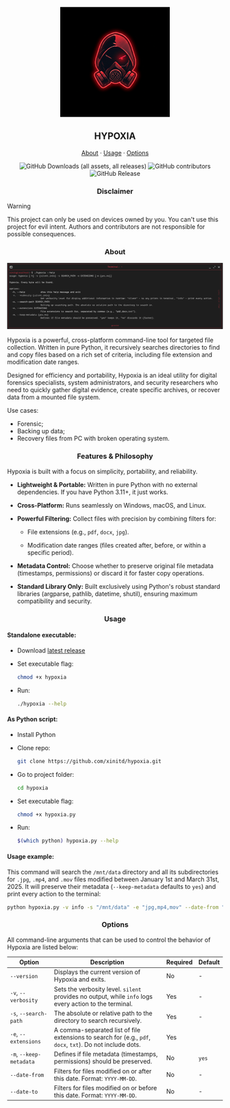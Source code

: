 <div align="center">

  <img src="assets/logo.png" alt="Hypoxia logo" style="height: 256px; width: 256px; object-fit: contain;">

  <h2>HYPOXIA</h2>
  <p>
    <a href="#about">About</a>
    ·
    <a href="#usage">Usage</a>
    ·
    <a href="#options">Options</a>
  </p>
  <img alt="GitHub Downloads (all assets, all releases)" src="https://img.shields.io/github/downloads/xinitd/hypoxia/total">
  <img alt="GitHub contributors" src="https://img.shields.io/github/contributors/xinitd/hypoxia">
  <img alt="GitHub Release" src="https://img.shields.io/github/v/release/xinitd/hypoxia">
</div>

<div align="center">
  <h3 align="center">Disclaimer</h3>
</div>

> [!WARNING]
> This project can only be used on devices owned by you. You can't use this project for evil intent. Authors and contributors are not responsible for possible consequences.

<div align="center">
  <h3 align="center">About</h3>
</div>

<img src="assets/terminal.png" alt="Terminal">

Hypoxia is a powerful, cross-platform command-line tool for targeted file collection. Written in pure Python, it recursively searches directories to find and copy files based on a rich set of criteria, including file extension and modification date ranges.

Designed for efficiency and portability, Hypoxia is an ideal utility for digital forensics specialists, system administrators, and security researchers who need to quickly gather digital evidence, create specific archives, or recover data from a mounted file system.

Use cases:
- Forensic;
- Backing up data;
- Recovery files from PC with broken operating system.

<div align="center">
    <h3 align="center">Features & Philosophy</h3>
</div>

Hypoxia is built with a focus on simplicity, portability, and reliability.

- **Lightweight & Portable:** Written in pure Python with no external dependencies. If you have Python 3.11+, it just works.

- **Cross-Platform:** Runs seamlessly on Windows, macOS, and Linux.

- **Powerful Filtering:** Collect files with precision by combining filters for:

  - File extensions (e.g., `pdf`, `docx`, `jpg`).

  - Modification date ranges (files created after, before, or within a specific period).

- **Metadata Control:** Choose whether to preserve original file metadata (timestamps, permissions) or discard it for faster copy operations.

- **Standard Library Only:** Built exclusively using Python's robust standard libraries (argparse, pathlib, datetime, shutil), ensuring maximum compatibility and security.

<div align="center">
  <h3 align="center">Usage</h3>
</div>

#### Standalone executable:

- Download [latest release](https://github.com/xinitd/hypoxia/releases)

- Set executable flag:

  ```bash
  chmod +x hypoxia
  ```

- Run:

  ```bash
  ./hypoxia --help
  ```

#### As Python script:

- Install Python

- Clone repo:
  ```bash
  git clone https://github.com/xinitd/hypoxia.git
  ```

- Go to project folder:

  ```bash
  cd hypoxia
  ```

- Set executable flag:

  ```bash
  chmod +x hypoxia.py
  ```

- Run:

  ```bash
  $(which python) hypoxia.py --help
  ```

#### Usage example:

This command will search the `/mnt/data` directory and all its subdirectories for `.jpg`, `.mp4`, and `.mov` files modified between January 1st and March 31st, 2025. It will preserve their metadata (`--keep-metadata` defaults to `yes`) and print every action to the terminal:

```bash
python hypoxia.py -v info -s "/mnt/data" -e "jpg,mp4,mov" --date-from "2025-01-01" --date-to "2025-03-31"
```

<div align="center">
  <h3 align="center">Options</h3>
</div>

All command-line arguments that can be used to control the behavior of Hypoxia are listed below:

| Option | Description | Required | Default |
| --- | --- | --- | --- |
| `--version` | Displays the current version of Hypoxia and exits. | No | - |
| `-v`, `--verbosity` | Sets the verbosity level. `silent` provides no output, while `info` logs every action to the terminal. | Yes | - |
| `-s`, `--search-path` | The absolute or relative path to the directory to search recursively. | Yes | - |
| `-e`, `--extensions` | A comma-separated list of file extensions to search for (e.g., `pdf`, `docx`, `txt`). Do not include dots. | Yes |  |
| `-m`, `--keep-metadata` | Defines if file metadata (timestamps, permissions) should be preserved. | No | `yes` |
| `--date-from` | Filters for files modified on or after this date. Format: `YYYY-MM-DD`. | No | - |
| `--date-to` | Filters for files modified on or before this date. Format: `YYYY-MM-DD`. | No | - |
